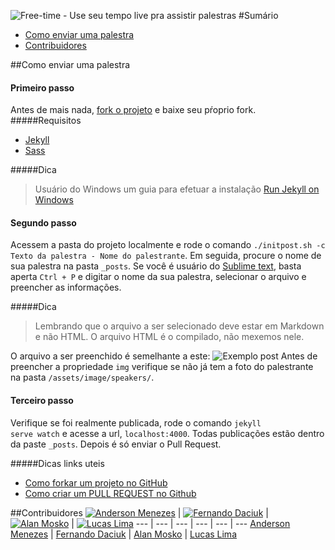![Free-time - Use seu tempo live pra assistir palestras](http://free-time.github.io/assets/image/logo.png)
#Sumário
* [Como enviar uma palestra](#como-enviar-uma-palestra)
* [Contribuidores](#contribuidores)

##Como enviar uma palestra
#### Primeiro passo
Antes de mais nada, [fork o projeto](https://github.com/free-time/free-time.github.io) e baixe seu pŕoprio fork.
#####Requisitos
- [Jekyll](http://jekyllrb.com/docs/installation/)
- [Sass](http://sass-lang.com/install)

#####Dica
> Usuário do Windows um guia para efetuar a instalação [Run Jekyll on Windows](http://jekyllrb.com/docs/windows/)

#### Segundo passo
Acessem a pasta do projeto localmente e rode o comando <code>./initpost.sh -c Texto da palestra - Nome do palestrante</code>. Em seguida, procure o nome de sua palestra na pasta <code>_posts</code>. Se você é usuário do [Sublime text](http://www.sublimetext.com/3), basta aperta <code>Ctrl + P</code> e digitar o nome da sua palestra, selecionar o arquivo e preencher as informações.

#####Dica
> Lembrando que o arquivo a ser selecionado deve estar em Markdown e não HTML. O arquivo HTML é o compilado, não mexemos nele. 

O arquivo a ser preenchido é semelhante a este:
![Exemplo post](http://i.imgur.com/LLzlalU.png)
Antes de preencher a propriedade <code>img</code> verifique se não já tem a foto do palestrante na pasta <code>/assets/image/speakers/</code>.


#### Terceiro passo
Verifique se foi realmente publicada, rode o comando <code>jekyll serve watch</code> e acesse a url, <code>localhost:4000</code>.
Todas publicações estão dentro da paste <code>_posts</code>. Depois é só enviar o Pull Request.


#####Dicas links uteis
- [Como forkar um projeto no GitHub](https://www.youtube.com/watch?v=BEZu577eQmM)
- [Como criar um PULL REQUEST no Github](https://www.youtube.com/watch?v=E8MPe6tCMo8)



##Contribuidores
[![Anderson Menezes](http://i.imgur.com/9u0mZSz.png)](https:github.com/andersonweb) | [![Fernando Daciuk](http://i.imgur.com/XyokSyR.png)](https://twitter.com/pbakaus) | [![Alan Mosko](http://i.imgur.com/bpHgAB5.png)](https://twitter.com/umaar) | [![Lucas Lima](http://i.imgur.com/Gx8OxzK.png)](https://twitter.com/lucaslimay) 
--- | --- | --- | --- | --- | ---
[Anderson Menezes](https:github.com/andersonweb) | [Fernando Daciuk](https://github.com/fdaciuk) | [Alan Mosko](https://twitter.com/umaar) | [Lucas Lima](https://twitter.com/lucaslimay) 
